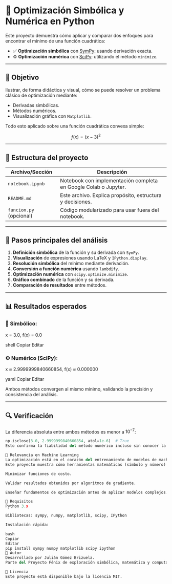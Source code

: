 # 🧠 Optimización Simbólica y Numérica en Python

Este proyecto demuestra cómo aplicar y comparar dos enfoques para encontrar el mínimo de una función cuadrática:

- ✅ **Optimización simbólica** con [SymPy](https://www.sympy.org/): usando derivación exacta.
- ⚙️ **Optimización numérica** con [SciPy](https://scipy.org/): utilizando el método `minimize`.

---

## 🎯 Objetivo

Ilustrar, de forma didáctica y visual, cómo se puede resolver un problema clásico de optimización mediante:

- Derivadas simbólicas.
- Métodos numéricos.
- Visualización gráfica con `Matplotlib`.

Todo esto aplicado sobre una función cuadrática convexa simple:

$$
f(x) = (x - 3)^2
$$

---

## 📁 Estructura del proyecto

| Archivo/Sección | Descripción |
|-----------------|-------------|
| `notebook.ipynb` | Notebook con implementación completa en Google Colab o Jupyter. |
| `README.md` | Este archivo. Explica propósito, estructura y decisiones. |
| `funcion.py` (opcional) | Código modularizado para usar fuera del notebook. |

---

## 🧮 Pasos principales del análisis

1. **Definición simbólica** de la función y su derivada con `SymPy`.
2. **Visualización** de expresiones usando LaTeX y `IPython.display`.
3. **Resolución simbólica** del mínimo mediante derivación.
4. **Conversión a función numérica** usando `lambdify`.
5. **Optimización numérica** con `scipy.optimize.minimize`.
6. **Gráfico combinado** de la función y su derivada.
7. **Comparación de resultados** entre métodos.

---

## 📊 Resultados esperados

### 🧠 Simbólico:
x = 3.0, f(x) = 0.0

shell
Copiar
Editar

### ⚙️ Numérico (SciPy):
x ≈ 2.9999999840660854, f(x) ≈ 0.000000

yaml
Copiar
Editar

Ambos métodos convergen al mismo mínimo, validando la precisión y consistencia del análisis.

---

## 🔍 Verificación

La diferencia absoluta entre ambos métodos es menor a $10^{-7}$:

```python
np.isclose(3.0, 2.9999999840660854, atol=1e-6)  # True
Esto confirma la fiabilidad del método numérico incluso sin conocer la derivada exacta.

🤖 Relevancia en Machine Learning
La optimización está en el corazón del entrenamiento de modelos de machine learning.
Este proyecto muestra cómo herramientas matemáticas (símbolo y número) se integran para:

Minimizar funciones de costo.

Validar resultados obtenidos por algoritmos de gradiente.

Enseñar fundamentos de optimización antes de aplicar modelos complejos.

🚀 Requisitos
Python 3.x

Bibliotecas: sympy, numpy, matplotlib, scipy, IPython

Instalación rápida:

bash
Copiar
Editar
pip install sympy numpy matplotlib scipy ipython
📌 Autor
Desarrollado por Julián Gómez Brizuela.
Parte del Proyecto Fénix de exploración simbólica, matemática y computacional con fines educativos.

🌱 Licencia
Este proyecto está disponible bajo la licencia MIT.
